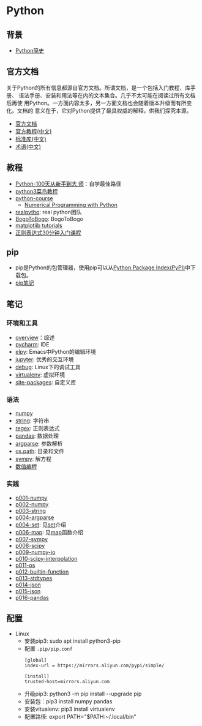 # Python


## 背景

- [Python简史](https://www.cnblogs.com/vamei/archive/2013/02/06/2892628.html)

## 官方文档

关于Python的所有信息都源自官方文档。所谓文档，是一个包括入门教程、库手册、
语法手册、安装和用法等在内的文本集合。几乎不太可能在阅读过所有文档后再使
用Python。一方面内容太多，另一方面文档也会随着版本升级而有所变化。文档的
意义在于，它对Python提供了最具权威的解释，供我们探究本源。

- [官方文档](https://docs.python.org/3/index.html)
- [官方教程(中文)](https://docs.python.org/zh-cn/3/tutorial/)
- [标准库(中文)](https://docs.python.org/zh-cn/3/library/index.html#library-index) 
- [术语(中文)](https://docs.python.org/zh-cn/3/glossary.html#glossary)

## 教程 

- [Python-100天从新手到大
  师](https://github.com/jackfrued/Python-100-Days)：自学最佳路径
- [python3菜鸟教程](http://www.runoob.com/python3/python3-tutorial.html)
- [python-course](https://www.python-course.eu/index.php)
  - [Numerical Programming with Python](https://www.python-course.eu/numerical_programming_with_python.php)
- [realpytho](https://realpython.com): real python团队
- [BogoToBogo](https://www.bogotobogo.com/python/pytut.php): BogoToBogo
- [matplotlib tutorials](https://matplotlib.org/tutorials/introductory/usage.html#sphx-glr-tutorials-introductory-usage-py)
- [正则表达式30分钟入门课程](https://deerchao.cn/tutorials/regex/regex.htm)
  
## pip

- pip是Python的包管理器，使用pip可以从[Python Package Index(PyPI)](pypi.org)中下载包。
- [pip笔记](./doc/pip.md)

## 笔记 

### 环境和工具

- [overview](./doc/overview.md)：综述
- [pycharm](./doc/pycharm.org): IDE
- [elpy](./doc/elpy.md): Emacs中Python的编辑环境
- [jupyter](./doc/jupyter.org): 优秀的交互环境
- [debug](./doc/debug.org): Linux下的调试工具
- [virtualenv](./doc/virtualenv.org): 虚拟环境
- [site-packages](./doc/site-packages.md): 自定义库

### 语法

- [numpy](./doc/numpy.md)
- [string](./doc/string.org): 字符串
- [regex](./doc/regex.org): 正则表达式 
- [pandas](./doc/pandas.md): 数据处理
- [argparse](./doc/argparse.org): 参数解析
- [os.path](./doc/os-path.org): 目录和文件
- [sympy](./doc/sympy.org): 解方程
- [数值编程](./doc/numericalprogram.md)

### 实践

- [p001-numpy](./practice/p001-numpy.py)
- [p002-numpy](./practice/p002-numpy.py)
- [p003-string](./practice/p003-string.py)
- [p004-argparse](./practice/p004-argparse.py)
- [p004-set](./practice/p005-set.py): 见[set](https://www.programiz.com/python-programming/set)介绍
- [p006-map](./practice/p006-map.py): 见[map](https://www.geeksforgeeks.org/python-map-function/)函数介绍
- [p007-sympy](./practice/p007-sympy.py)
- [p008-scipy](./practice/p008-scipy.py)
- [p009-numpy-io](./practice/p009-numpy-io.py)
- [p010-scipy-interpolation](./practice/p010-scipy-interpolation.py)
- [p011-os](./practice/p011-os.py)
- [p012-builtin-function](./practice/p012-builtin-function.py)
- [p013-stdtypes](./practice/p013-stdtypes.py)
- [p014-json](./practice/p014-json.py)
- [p015-json](./practice/p015-nestlist.py)
- [p016-pandas](./practice/p016-pandas.py)
    

## 配置

- Linux
  - 安装pip3: sudo apt install python3-pip
  - 配置 `.pip/pip.conf`
    ```
	[global]
	index-url = https://mirrors.aliyun.com/pypi/simple/

	[install]
	trusted-host=mirrors.aliyun.com

    ```
  - 升级pip3: python3 -m pip install --upgrade pip
  - 安装包：pip3 install numpy pandas
  - 安装vitualenv: pip3 install virtualenv
  - 配置路径: export PATH="$PATH:~/.local/bin"
